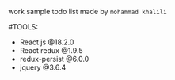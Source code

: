 work sample
  todo list made by `mohammad khalili`

#TOOLS:
- React js @18.2.0
- React redux @1.9.5
- redux-persist @6.0.0
- jquery @3.6.4
